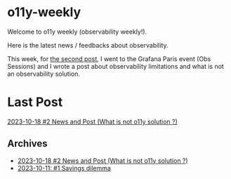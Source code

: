 # o11y-weekly

Welcome to o11y weekly (observability weekly!).

Here is the latest news / feedbacks about observability.

This week, for [the second post](./2023-10-18_What_is_not_an_observability_solution/README.md), I went to the Grafana Paris event (Obs Sessions) and I wrote a post about observability limitations and what is not an observability solution.

# Last Post
[2023-10-18 #2 News and Post (What is not o11y solution ?)](./2023-10-18_What_is_not_an_observability_solution/README.md)

## Archives
- [2023-10-18 #2 News and Post (What is not o11y solution ?)](./2023-10-18_What_is_not_an_observability_solution/README.md)
- [2023-10-11: #1 Savings dilemma](./2023-10-11_Savings_dilemma/README.md)
